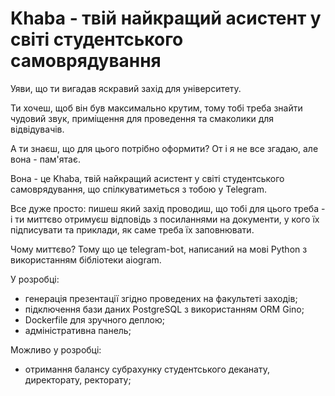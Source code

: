 # Khaba - твій найкращий асистент у світі студентського самоврядування

Уяви, що ти вигадав яскравий захід для університету.

Ти хочеш, щоб він був максимально крутим, тому тобі треба знайти чудовий звук, приміщення для проведення та 
смаколики для відвідувачів.

А ти знаєш, що для цього потрібно оформити? От і я не все згадаю, але вона - пам'ятає.

Вона - це Khaba, твій найкращий асистент у світі студентського самоврядування, що спілкуватиметься з тобою у Telegram.

Все дуже просто: пишеш який захід проводиш, що тобі для цього треба - і ти миттєво отримуєш відповідь з посиланнями 
на документи, у кого їх підписувати та приклади, як саме треба їх заповнювати.

Чому миттєво? Тому що це telegram-bot, написаний на мові Python з використанням бібліотеки aiogram.

У розробці:
- генерація презентації згідно проведених на факультеті заходів;
- підключення бази даних PostgreSQL з використанням ORM Gino;
- Dockerfile для зручного деплою;
- адміністративна панель;

Можливо у розробці:
- отримання балансу субрахунку студентського деканату, директорату, ректорату;